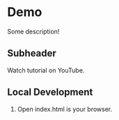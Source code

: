 # Demo

Some description!

## Subheader

Watch tutorial on YouTube.

## Local Development

1. Open index.html is your browser.
